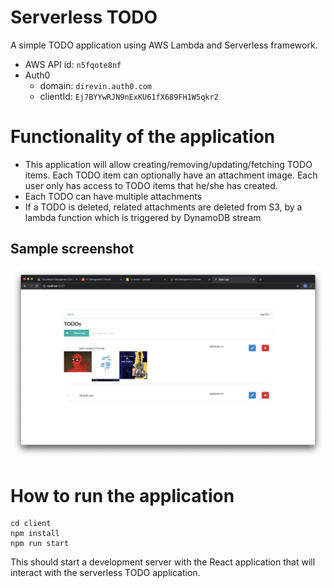 # Serverless TODO

A simple TODO application using AWS Lambda and Serverless framework.

- AWS API id: `n5fqote8nf`
- Auth0 
  - domain: `direvin.auth0.com`
  - clientId: `Ej7BYYwRJN9nExKU61fX689FH1W5qkr2`

# Functionality of the application

- This application will allow creating/removing/updating/fetching TODO items. Each TODO item can optionally have an attachment image. Each user only has access to TODO items that he/she has created.
- Each TODO can have multiple attachments
- If a TODO is deleted, related attachments are deleted from S3, by a lambda function which is triggered by DynamoDB stream

## Sample screenshot
![sample](images/sample.png)

# How to run the application

```
cd client
npm install
npm run start
```

This should start a development server with the React application that will interact with the serverless TODO application.
